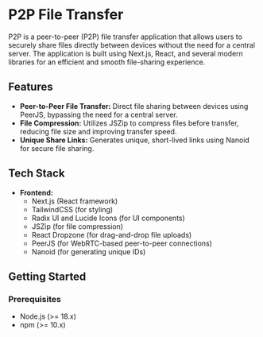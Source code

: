 # P2P File Transfer

P2P is a peer-to-peer (P2P) file transfer application that allows users to securely share files directly between devices without the need for a central server. The application is built using Next.js, React, and several modern libraries for an efficient and smooth file-sharing experience.

## Features

- **Peer-to-Peer File Transfer:** Direct file sharing between devices using PeerJS, bypassing the need for a central server.
- **File Compression:** Utilizes JSZip to compress files before transfer, reducing file size and improving transfer speed.
- **Unique Share Links:** Generates unique, short-lived links using Nanoid for secure file sharing.

## Tech Stack

- **Frontend:**
  - Next.js (React framework)
  - TailwindCSS (for styling)
  - Radix UI and Lucide Icons (for UI components)
  - JSZip (for file compression)
  - React Dropzone (for drag-and-drop file uploads)
  - PeerJS (for WebRTC-based peer-to-peer connections)
  - Nanoid (for generating unique IDs)

## Getting Started

### Prerequisites

- Node.js (>= 18.x)
- npm (>= 10.x)

